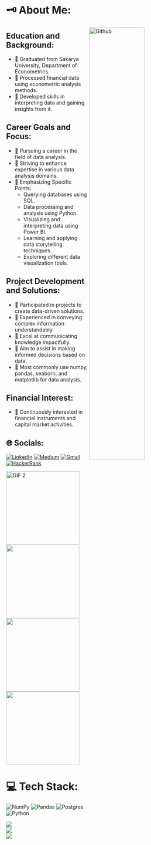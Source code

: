 # 🗝️ About Me:


<img width="55%" align="right" alt="Github" src = "https://img.freepik.com/free-vector/visual-data-concept-illustration_114360-1713.jpg?w=740&t=st=1692960241~exp=1692960841~hmac=3ffed25d1f21b29dd896af63ce0eda7076622405917a3397925f4596a9a89105" />


## Education and Background:
- :rocket: Graduated from Sakarya University, Department of Econometrics.
- :rocket: Processed financial data using econometric analysis methods.
- :rocket: Developed skills in interpreting data and gaining insights from it.

## Career Goals and Focus:
- :rocket: Pursuing a career in the field of data analysis.
- :rocket: Striving to enhance expertise in various data analysis domains.
- :rocket: Emphasizing Specific Points:
  - Querying databases using SQL.
  - Data processing and analysis using Python.
  - Visualizing and interpreting data using Power BI.
  - Learning and applying data storytelling techniques.
  - Exploring different data visualization tools.

## Project Development and Solutions:
- :rocket: Participated in projects to create data-driven solutions.
- :rocket: Experienced in conveying complex information understandably.
- :rocket: Excel at communicating knowledge impactfully.
- :rocket: Aim to assist in making informed decisions based on data.
- :rocket: Most commonly use numpy, pandas, seaborn, and matplotlib for data analysis.

## Financial Interest:
- :rocket: Continuously interested in financial instruments and capital market activities.




## 🌐 Socials:
[![LinkedIn](https://img.shields.io/badge/LinkedIn-0077B5?style=for-the-badge&logo=linkedin&logoColor=white)](https://www.linkedin.com/in/hamzaugursumer/)
[![Medium](https://img.shields.io/badge/Medium-12100E?style=for-the-badge&logo=medium&logoColor=white)](https://medium.com/@hamzaugursumer)
[![Gmail](https://img.shields.io/badge/Gmail-D14836?style=for-the-badge&logo=gmail&logoColor=white)](mailto:hamzaugursumer@gmail.com)
[![HackerRank](https://img.shields.io/badge/-Hackerrank-2EC866?style=for-the-badge&logo=HackerRank&logoColor=white)](https://www.hackerrank.com/hamzaugursumer?hr_r=1)

<img src="https://media.giphy.com/media/HUplkVCPY7jTW/giphy.gif" alt="GIF 2" width="200" height="200"> <img src="https://media.giphy.com/media/VHI6svvhu5xuqzyAoM/giphy.gif" width="200" height="200"> <img src="https://media.giphy.com/media/8gNQZ9IpkcdiAjfOgN/giphy.gif" width="200" height="200"> <img src="https://media.giphy.com/media/v1.Y2lkPTc5MGI3NjExbWY3a3pheGVjZzU1MG9wcDN5amJtb2hscDkwNXByZWR6cnN5dzZoMCZlcD12MV9pbnRlcm5hbF9naWZfYnlfaWQmY3Q9Zw/6wa5vuYvetU1Jibm13/giphy.gif" width="200" height="200"> 

# 💻 Tech Stack:
![NumPy](https://img.shields.io/badge/numpy-%23013243.svg?style=for-the-badge&logo=numpy&logoColor=white) ![Pandas](https://img.shields.io/badge/pandas-%23150458.svg?style=for-the-badge&logo=pandas&logoColor=white) ![Postgres](https://img.shields.io/badge/postgres-%23316192.svg?style=for-the-badge&logo=postgresql&logoColor=white) ![Python](https://img.shields.io/badge/python-3670A0?style=for-the-badge&logo=python&logoColor=ffdd54) 



![](https://github-readme-stats.vercel.app/api?username=hamzaugursumer&theme=radical&hide_border=false&include_all_commits=false&count_private=false)<br/>
![](https://github-readme-streak-stats.herokuapp.com/?user=hamzaugursumer&theme=radical&hide_border=false)<br/>
![](https://github-readme-stats.vercel.app/api/top-langs/?username=hamzaugursumer&theme=radical&hide_border=false&include_all_commits=false&count_private=false&layout=compact)

